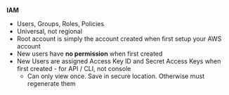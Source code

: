 **IAM**

- Users, Groups, Roles, Policies
- Universal, not regional
- Root account is simply the account created when first setup your AWS account
- New users have **no permission** when first created
- New Users are assigned Access Key ID and Secret Access Keys when first created - for API / CLI, not console
    - Can only view once. Save in secure location. Otherwise must regenerate them
